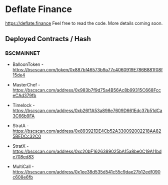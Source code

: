# Deflate Finance

https://deflate.finance Feel free to read the code. More details coming soon.

## Deployed Contracts / Hash

### BSCMAINNET

- BalloonToken - https://bscscan.com/token/0x887bf46573b9a77c4060919E786B881f08f15de4
- MasterChef - https://bscscan.com/address/0x983b7f9d75a4B56Ac8b99315C668FcceCAd379fb
- Timelock - https://bscscan.com/address/0xb26f1A53a898e7609D661Edc37b51dCa3C66b9FA
- StratA - https://bscscan.com/address/0x893921DE4Cb52A330092002218AA825BEDCc32C0
- StratX - https://bscscan.com/address/0xc20bF1626389025bA15a8be0C19A11bde708ed83

- MultiCall - https://bscscan.com/address/0x1ee38d535d541c55c9dae27b12edf090c608e6fb
